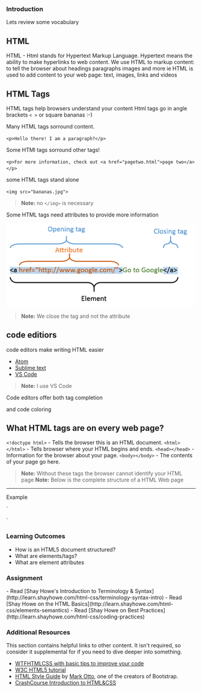 ### Introduction

Lets review some vocabulary

## HTML

HTML - Html stands for Hypertext Markup Language.
Hypertext means the ability to make hyperlinks to web content.
We use HTML to markup content: to tell the browser about headings paragraphs images and more ie HTML is used to add content to your web page: text, images, links and videos

## HTML Tags

HTML tags help browsers understand your content
Html tags go in angle brackets `< >` or square bananas :-)

Many HTML tags sorround content.

`<p>Hello there! I am a paragraph?</p>`

Some HTMl tags sorround other tags!

`<p>For more information, check out <a href="pagetwo.html">page two</a></p>`

some HTML tags stand alone

`<img src="bananas.jpg">`

> **Note:** no `</img>` is necessary

Some HTML tags need attributes to provide more information

![Element Breakdown](images/element_breakdown.png)

> **Note:** We close the tag and not the attribute

## code editiors

code editors make writing HTML easier

- [Atom](https://atom.io/)
- [Sublime text ](https://www.sublimetext.com/)
- [VS Code](https://code.visualstudio.com/)

> **Note:** I use VS Code

Code editors offer both tag completion

and code coloring

## What HTML tags are on every web page?

`<!doctype html>` - Tells the browser this is an HTML document.
`<html></html>` - Tells browser where your HTML begins and ends.
`<head></head>` - Information for the browser about your page.
`<body></body>` - The contents of your page go here.

> **Note:** Without these tags the browser cannot identify your HTML page
> **Note:** Below is the complete structure of a HTML Web page

---

Example

`

<!doctype html>
<html>
    <head>
    </head>
    <body>
    </body>
</html>
`

### Learning Outcomes

- How is an HTML5 document structured?
- What are elements/tags?
- What are element attributes

### Assignment

<div class="lesson-content__panel" markdown="1">
- Read [Shay Howe's Introduction to Terminology & Syntax](http://learn.shayhowe.com/html-css/terminology-syntax-intro)
- Read [Shay Howe on the HTML Basics](http://learn.shayhowe.com/html-css/elements-semantics)
- Read [Shay Howe on Best Practices](http://learn.shayhowe.com/html-css/coding-practices)
</div>

### Additional Resources

This section contains helpful links to other content. It isn't required, so consider it supplemental for if you need to dive deeper into something.

- [WTFHTMLCSS with basic tips to improve your code](http://wtfhtmlcss.com/)
- [W3C HTML5 tutorial ](http://www.w3schools.com/html/default.asp)
- [HTML Style Guide](http://codeguide.co/#html) by [Mark Otto](https://github.com/mdo), one of the creators of Bootstrap.
- [CrashCourse Introduction to HTML&CSS](https://www.youtube.com/watch?v=QA0XpGhiz5w)
